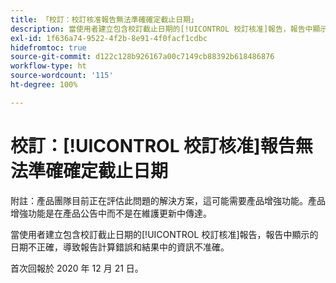 ```yaml
---
title: 「校訂：校訂核准報告無法準確確定截止日期」
description: 當使用者建立包含校訂截止日期的[!UICONTROL 校訂核准]報告，報告中顯示的日期不正確，導致報告計算錯誤和結果中的資訊不准確。
exl-id: 1f636a74-9522-4f2b-8e91-4f0facf1cdbc
hidefromtoc: true
source-git-commit: d122c128b926167a00c7149cb88392b618486876
workflow-type: ht
source-wordcount: '115'
ht-degree: 100%

---
```


# 校訂：[!UICONTROL 校訂核准]報告無法準確確定截止日期

附註：產品團隊目前正在評估此問題的解決方案，這可能需要產品增強功能。產品增強功能是在產品公告中而不是在維護更新中傳達。

當使用者建立包含校訂截止日期的[!UICONTROL 校訂核准]報告，報告中顯示的日期不正確，導致報告計算錯誤和結果中的資訊不准確。

首次回報於 2020 年 12 月 21 日。
